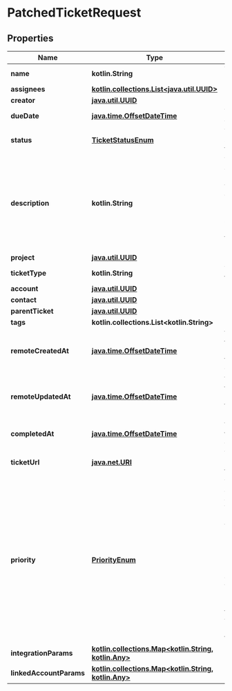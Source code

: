 
# PatchedTicketRequest

## Properties
Name | Type | Description | Notes
------------ | ------------- | ------------- | -------------
**name** | **kotlin.String** | The ticket&#39;s name. |  [optional]
**assignees** | [**kotlin.collections.List&lt;java.util.UUID&gt;**](java.util.UUID.md) |  |  [optional]
**creator** | [**java.util.UUID**](java.util.UUID.md) |  |  [optional]
**dueDate** | [**java.time.OffsetDateTime**](java.time.OffsetDateTime.md) | The ticket&#39;s due date. |  [optional]
**status** | [**TicketStatusEnum**](TicketStatusEnum.md) | The current status of the ticket. |  [optional]
**description** | **kotlin.String** | The ticket’s description. HTML version of description is mapped if supported by the third-party platform. |  [optional]
**project** | [**java.util.UUID**](java.util.UUID.md) |  |  [optional]
**ticketType** | **kotlin.String** | The ticket&#39;s type. |  [optional]
**account** | [**java.util.UUID**](java.util.UUID.md) |  |  [optional]
**contact** | [**java.util.UUID**](java.util.UUID.md) |  |  [optional]
**parentTicket** | [**java.util.UUID**](java.util.UUID.md) |  |  [optional]
**tags** | **kotlin.collections.List&lt;kotlin.String&gt;** |  |  [optional]
**remoteCreatedAt** | [**java.time.OffsetDateTime**](java.time.OffsetDateTime.md) | When the third party&#39;s ticket was created. |  [optional]
**remoteUpdatedAt** | [**java.time.OffsetDateTime**](java.time.OffsetDateTime.md) | When the third party&#39;s ticket was updated. |  [optional]
**completedAt** | [**java.time.OffsetDateTime**](java.time.OffsetDateTime.md) | When the ticket was completed. |  [optional]
**ticketUrl** | [**java.net.URI**](java.net.URI.md) | The 3rd party url of the Ticket. |  [optional]
**priority** | [**PriorityEnum**](PriorityEnum.md) | The priority or urgency of the Ticket. Possible values include: URGENT, HIGH, NORMAL, LOW - in cases where there is no clear mapping - the original value passed through. |  [optional]
**integrationParams** | [**kotlin.collections.Map&lt;kotlin.String, kotlin.Any&gt;**](kotlin.Any.md) |  |  [optional]
**linkedAccountParams** | [**kotlin.collections.Map&lt;kotlin.String, kotlin.Any&gt;**](kotlin.Any.md) |  |  [optional]



